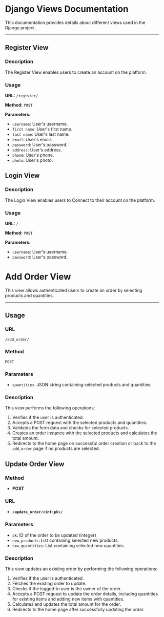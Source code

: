 # Django Views Documentation

This documentation provides details about different views used in the Django project.

---
## Register View

### Description
The Register View enables users to create an account on the platform.

### Usage

**URL:** `/register/`

**Method:** `POST`

**Parameters:**
- `username`: User's username.
- `first name`: User's first name.
- `last name`: User's last name.
- `email`: User's email.
- `password`: User's password.
- `address`: User's address.
- `phone`: User's phone.
- `photo`: User's photo.

## Login View

### Description
The Login View enables users to Connect to their account on the platform.

### Usage

**URL:** `/`

**Method:** `POST`

**Parameters:**
- `username`: User's username.
- `password`: User's password.



# Add Order View

This view allows authenticated users to create an order by selecting products and quantities.

---

## Usage

### URL
`/add_order/`

### Method
`POST`

### Parameters
- `quantities`: JSON string containing selected products and quantities.

### Description

This view performs the following operations:

1. Verifies if the user is authenticated.
2. Accepts a POST request with the selected products and quantities.
3. Validates the form data and checks for selected products.
4. Creates an order instance with the selected products and calculates the total amount.
5. Redirects to the home page on successful order creation or back to the `add_order` page if no products are selected.



## Update Order View

### Method
- **POST**

### URL
- **`/update_order/<int:pk>/`**

### Parameters
- `pk`: ID of the order to be updated (integer)
- `new_products`: List containing selected new products.
- `new_quantities`: List containing selected new quantities.

### Description
This view updates an existing order by performing the following operations:

1. Verifies if the user is authenticated.
2. Fetches the existing order to update.
3. Checks if the logged-in user is the owner of the order.
4. Accepts a POST request to update the order details, including quantities for existing items and adding new items with quantities.
5. Calculates and updates the total amount for the order.
6. Redirects to the home page after successfully updating the order.


